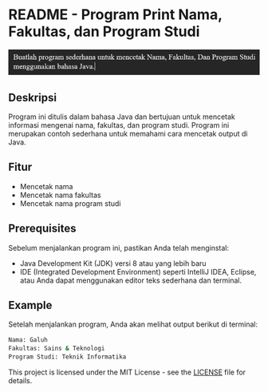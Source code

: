 # README - Program Print Nama, Fakultas, dan Program Studi

![ExercisePrint](https://github.com/galuhpzh/lecture-summary/blob/97fa93078d71df44161dec56779831e5c60b7964/Alpro1/Print/assets/PrintExercise.png)

## Deskripsi
Program ini ditulis dalam bahasa Java dan bertujuan untuk mencetak informasi mengenai nama, fakultas, dan program studi. Program ini merupakan contoh sederhana untuk memahami cara mencetak output di Java.

## Fitur
- Mencetak nama
- Mencetak nama fakultas
- Mencetak nama program studi

## Prerequisites
Sebelum menjalankan program ini, pastikan Anda telah menginstal:
- Java Development Kit (JDK) versi 8 atau yang lebih baru
- IDE (Integrated Development Environment) seperti IntelliJ IDEA, Eclipse, atau Anda dapat menggunakan editor teks sederhana dan terminal.

## Example
Setelah menjalankan program, Anda akan melihat output berikut di terminal:
``` bash
Nama: Galuh
Fakultas: Sains & Teknologi
Program Studi: Teknik Informatika
```
This project is licensed under the MIT License - see the [LICENSE](/LICENSE) file for details.
